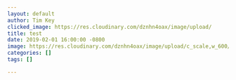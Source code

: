 ```yaml
---
layout: default
author: Tim Key
clicked_image: https://res.cloudinary.com/dznhn4oax/image/upload/
title: test
date: 2019-02-01 16:00:00 -0800
image: https://res.cloudinary.com/dznhn4oax/image/upload/c_scale,w_600/v1548981987/Suzy_Trade_Alert_AAPL_Rationale.png
categories: []
tags: []

---
```

